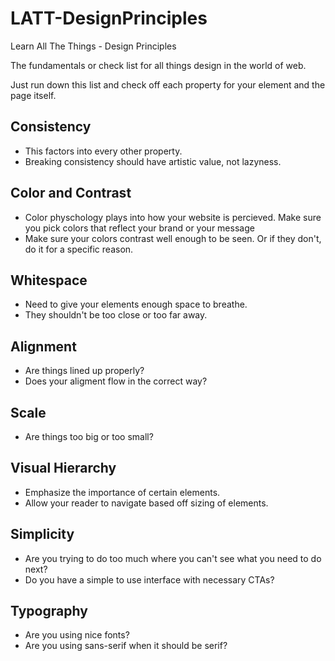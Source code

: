 # LATT-DesignPrinciples
Learn All The Things - Design Principles

The fundamentals or check list for all things design in the world of web.

Just run down this list and check off each property for your element and the page itself.

## Consistency

- This factors into every other property.
- Breaking consistency should have artistic value, not lazyness. 

## Color and Contrast
- Color physchology plays into how your website is percieved. Make sure you pick colors that reflect your brand or your message
- Make sure your colors contrast well enough to be seen. Or if they don't, do it for a specific reason.

## Whitespace

- Need to give your elements enough space to breathe. 
- They shouldn't be too close or too far away.

## Alignment 

- Are things lined up properly?
- Does your aligment flow in the correct way?

## Scale

- Are things too big or too small? 

## Visual Hierarchy
- Emphasize the importance of certain elements. 
- Allow your reader to navigate based off sizing of elements.

## Simplicity
- Are you trying to do too much where you can't see what you need to do next? 
- Do you have a simple to use interface with necessary CTAs?

## Typography
- Are you using nice fonts?
- Are you using sans-serif when it should be serif?

